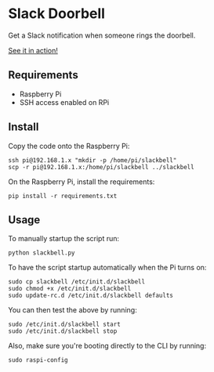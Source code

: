 Slack Doorbell
==============

Get a Slack notification when someone rings the doorbell.

[See it in action!](https://www.youtube.com/watch?v=91ABZbnGqrY)

## Requirements

* Raspberry Pi
* SSH access enabled on RPi

## Install

Copy the code onto the Raspberry Pi:

	ssh pi@192.168.1.x "mkdir -p /home/pi/slackbell"
	scp -r pi@192.168.1.x:/home/pi/slackbell ../slackbell

On the Raspberry Pi, install the requirements:

	pip install -r requirements.txt
	

## Usage

To manually startup the script run:

	python slackbell.py

To have the script startup automatically when the Pi turns on:

	sudo cp slackbell /etc/init.d/slackbell
	sudo chmod +x /etc/init.d/slackbell
	sudo update-rc.d /etc/init.d/slackbell defaults

You can then test the above by running:

	sudo /etc/init.d/slackbell start
	sudo /etc/init.d/slackbell stop

Also, make sure you're booting directly to the CLI by running:
	
	sudo raspi-config


